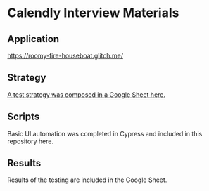 # Calendly Interview Materials
## Application
<a href>https://roomy-fire-houseboat.glitch.me/</a>
## Strategy
<a href="https://docs.google.com/spreadsheets/d/1jo19HD3Biq8bJCTgf4TgIQsfw81BSbUWVMEH9SoxpGQ/edit?usp=sharing">A test strategy was composed in a Google Sheet here.</a>
## Scripts
Basic UI automation was completed in Cypress and included in this repository here.
## Results
Results of the testing are included in the Google Sheet.
